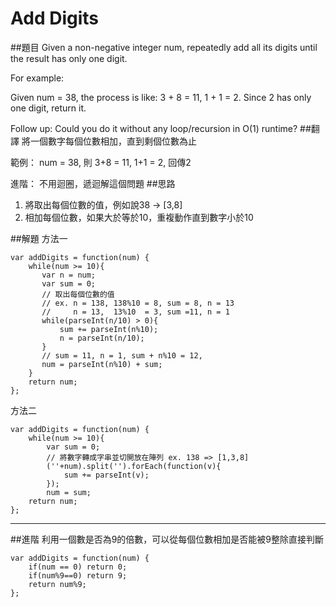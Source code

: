# Add Digits
##題目
Given a non-negative integer num, repeatedly add all its digits until the result has only one digit.

For example:

Given num = 38, the process is like: 3 + 8 = 11, 1 + 1 = 2. Since 2 has only one digit, return it.

Follow up:
Could you do it without any loop/recursion in O(1) runtime?
##翻譯
將一個數字每個位數相加，直到剩個位數為止

範例：
num = 38, 則 3+8 = 11, 1+1 = 2, 回傳2

進階：
不用迴圈，遞迴解這個問題
##思路
1. 將取出每個位數的值，例如說38 -> [3,8]
2. 相加每個位數，如果大於等於10，重複動作直到數字小於10

##解題
方法一
```
var addDigits = function(num) {
    while(num >= 10){
       var n = num;
       var sum = 0;
       // 取出每個位數的值
       // ex. n = 138, 138%10 = 8, sum = 8, n = 13
       //     n = 13,  13%10  = 3, sum =11, n = 1
       while(parseInt(n/10) > 0){
           sum += parseInt(n%10);
           n = parseInt(n/10);  
       }
       // sum = 11, n = 1, sum + n%10 = 12,
       num = parseInt(n%10) + sum;
    }
    return num;
};

```
方法二
```
var addDigits = function(num) {
    while(num >= 10){
        var sum = 0;
        // 將數字轉成字串並切開放在陣列 ex. 138 => [1,3,8]
        (''+num).split('').forEach(function(v){
            sum += parseInt(v);
        });
        num = sum;
    return num;
};

```


---

##進階
利用一個數是否為9的倍數，可以從每個位數相加是否能被9整除直接判斷

```
var addDigits = function(num) {
    if(num == 0) return 0;
    if(num%9==0) return 9;
    return num%9;
};
```
